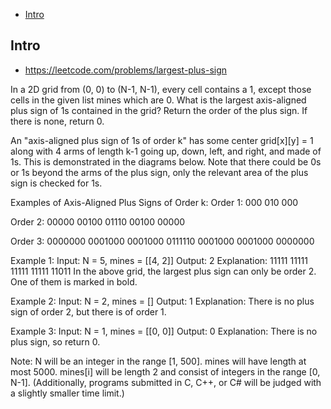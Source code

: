 - [Intro](#intro)

## Intro

- https://leetcode.com/problems/largest-plus-sign


In a 2D grid from (0, 0) to (N-1, N-1), every cell contains a 1, except those cells in the given list mines which are 0.  What is the largest axis-aligned plus sign of 1s contained in the grid?  Return the order of the plus sign.  If there is none, return 0.

An "axis-aligned plus sign of 1s of order k" has some center grid[x][y] = 1 along with 4 arms of length k-1 going up, down, left, and right, and made of 1s.  This is demonstrated in the diagrams below.  Note that there could be 0s or 1s beyond the arms of the plus sign, only the relevant area of the plus sign is checked for 1s.

Examples of Axis-Aligned Plus Signs of Order k:
Order 1:
000
010
000

Order 2:
00000
00100
01110
00100
00000

Order 3:
0000000
0001000
0001000
0111110
0001000
0001000
0000000

Example 1:
Input: N = 5, mines = [[4, 2]]
Output: 2
Explanation:
11111
11111
11111
11111
11011
In the above grid, the largest plus sign can only be order 2.  One of them is marked in bold.

Example 2:
Input: N = 2, mines = []
Output: 1
Explanation:
There is no plus sign of order 2, but there is of order 1.

Example 3:
Input: N = 1, mines = [[0, 0]]
Output: 0
Explanation:
There is no plus sign, so return 0.

Note:
N will be an integer in the range [1, 500].
mines will have length at most 5000.
mines[i] will be length 2 and consist of integers in the range [0, N-1].
(Additionally, programs submitted in C, C++, or C# will be judged with a slightly smaller time limit.)
